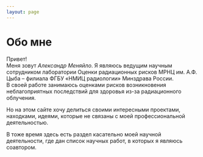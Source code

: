 ```yaml
---
layout: page
---
```

# Обо мне
Привет!<br>
Меня зовут *Александр Меняйло*. Я являюсь ведущим научным сотрудником лаборатории Оценки радиационных рисков МРНЦ им. А.Ф. Цыба – филиала ФГБУ «НМИЦ радиологии» Минздрава России. <br>
В своей работе занимаюсь оценками рисков возникновения неблагоприятных последствий для здоровья из-за радиационного облучения.

Но на этом сайте хочу делиться своими интересными проектами, находками, идеями, которые не связаны с моей профессиональной деятельностью.

В тоже время здесь есть раздел касательно моей научной деятельности, где дан список научных работ, в которых я являюсь соавтором.